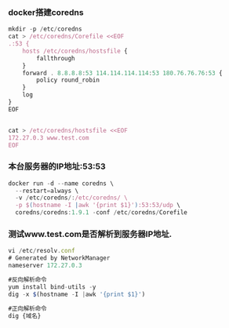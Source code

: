 ###  docker搭建coredns

```javascript
mkdir -p /etc/coredns
cat > /etc/coredns/Corefile <<EOF
.:53 {
    hosts /etc/coredns/hostsfile {
        fallthrough
    }
    forward . 8.8.8.8:53 114.114.114.114:53 180.76.76.76:53 {
        policy round_robin
    }
    log
}
EOF


cat > /etc/coredns/hostsfile <<EOF
172.27.0.3 www.test.com
EOF
```

###  本台服务器的IP地址:53:53

```javascript
docker run -d --name coredns \
  --restart=always \
  -v /etc/coredns/:/etc/coredns/ \
  -p $(hostname -I |awk '{print $1}'):53:53/udp \
  coredns/coredns:1.9.1 -conf /etc/coredns/Corefile
```


###  测试www.test.com是否解析到服务器IP地址.

```javascript
vi /etc/resolv.conf
# Generated by NetworkManager
nameserver 172.27.0.3

#反向解析命令
yum install bind-utils -y
dig -x $(hostname -I |awk '{print $1}')

#正向解析命令
dig {域名}
```
